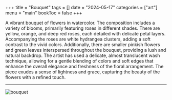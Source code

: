 +++
title = "Bouquet"
tags = []
date = "2024-05-17"
categories = ["art"]
menu = "main"
bookToc = false
+++

A vibrant bouquet of flowers in watercolor. The composition includes a variety of blooms, primarily featuring roses in different shades. There are yellow, orange, and deep red roses, each detailed with delicate petal layers. Accompanying the roses are white hydrangea clusters, adding a soft contrast to the vivid colors. Additionally, there are smaller pinkish flowers and green leaves interspersed throughout the bouquet, providing a lush and natural backdrop. The artist has used a delicate, almost translucent wash technique, allowing for a gentle blending of colors and soft edges that enhance the overall elegance and freshness of the floral arrangement. The piece exudes a sense of lightness and grace, capturing the beauty of the flowers with a refined touch.

---

![bouquet](bouquet.webp)
